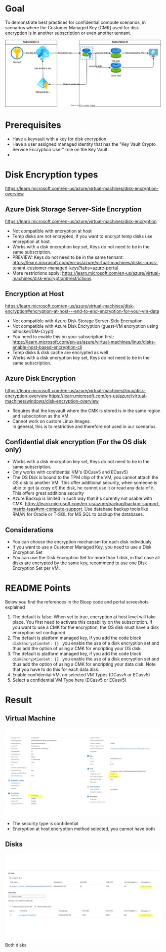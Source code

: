 # Goal
To demonstrate best practices for confidential compute scenarios, in scenarios where the Customer Managed Key (CMK) used for disk encryption is in another subscription or even another tennant.  

![alt text](./Goal_CrossSubscription.drawio.svg "A title")


# Prerequisites
- Have a keyvault with a key for disk encryption
- Have a user assigned managed identity that has the "Key Vault Crypto Service Encryption User" role on the Key Vault.
- 

# Disk Encryption types
https://learn.microsoft.com/en-us/azure/virtual-machines/disk-encryption-overview
## Azure Disk Storage Server-Side Encryption
https://learn.microsoft.com/en-us/azure/virtual-machines/disk-encryption
- Not compatible with encryption at host
- Temp disks are not encrypted, if you want to encrypt temp disks use encryption at host.
- Works with a disk encryption key set, Keys do not need to be in the same subscription.
- PREVIEW: Keys do not need to be in the same tennant: https://learn.microsoft.com/en-us/azure/virtual-machines/disks-cross-tenant-customer-managed-keys?tabs=azure-portal
- More restrictions apply: https://learn.microsoft.com/en-us/azure/virtual-machines/disk-encryption#restrictions


## Encryption at Host
https://learn.microsoft.com/en-us/azure/virtual-machines/disk-encryption#encryption-at-host---end-to-end-encryption-for-your-vm-data
- Not compatible with Azure Disk Storage Server-Side Encryption
- Not compatible with Azure Disk Encryption (guest-VM encryption using bitlocker/DM-Crypt)
- You need to enable this on your subscription first: https://learn.microsoft.com/en-us/azure/virtual-machines/linux/disks-enable-host-based-encryption-cli 
- Temp disks & disk cache are encrypted as well
- Works with a disk encryption key set, Keys do not need to be in the same subscription.

## Azure Disk Encryption
https://learn.microsoft.com/en-us/azure/virtual-machines/linux/disk-encryption-overview
https://learn.microsoft.com/en-us/azure/virtual-machines/windows/disk-encryption-overview

- Requires that the keyvault where the CMK is stored is in the same region and subscription as the VM.
- Cannot work on custom Linux Images.  
In general, this is to restrictive and therefore not used in our scenarios.

## Confidential disk encryption (For the OS disk only)
- Works with a disk encryption key set, Keys do not need to be in the same subscription.
- Only works with confidential VM's (DCasv5 and ECasv5)
- The OS Disk is bound to the TPM chip of the VM, you cannot attach the OS disk to another VM.  This offer additional security, when someone is able to get (a copy of) the disk, he cannot use it or read any data of it.
This offers great additiona security
- Azure Backup is limited in such way that it's curently not usable with CMK. https://learn.microsoft.com/en-us/azure/backup/backup-support-matrix-iaas#vm-compute-support.  Use database backup tools like RMAN for Oracle or T-SQL for MS SQL to backup the databases.


## Considerations
- You can choose the encryption mechanism for each disk individualy
- If you want to use a Customer Managed Key, you need to use a Disk Encryption Set
- You can use the Disk Encryption Set for more than 1 disk, in that case all disks are encrypted by the same key, recommend to use one Disk Encryption Set per VM.

# README Points
Below you find the references in the Bicep code and portal screeshots explained
1. The default is false.  When set to true, encryption at host level will take place.  You first need to activate this capability on the subscription.  If you want to use a CMK for the encryption, the OS disk must have a disk encryption set configured.
1. The default is platform managed key, if you add the code block `diskEncryptionSet: {} ` you enable the use of a disk encryption set and thus add the option of using a CMK for encripting your OS disk.
1.  The default is platform managed key, if you add the code block `diskEncryptionSet: {} ` you enable the use of a disk encryption set and thus add the option of using a CMK for encripting your data disk.  Note that you have to do this for each data disk.
1. Enable confidential VM, on selected VM Types (DCasv5 or ECasv5)
1. Select a confidential VM Type here (DCasv5 or ECasv5)

# Result
## Virtual Machine
![alt text](./PortalVM.png "Title")
- The security type is confidential
- Encryption at host encryption method selected, you cannot have both

## Disks
![alt text](./PortalDisk.png "Title")
Both disks 